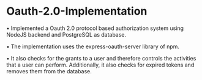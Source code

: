 # Oauth-2.0-Implementation
• Implemented a Oauth 2.0 protocol based authorization system using NodeJS backend and PostgreSQL as database.

• The implementation uses the express-oauth-server library of npm.

• It also checks for the grants to a user and therefore controls the activities that a user can perform. Additionally, it also checks for expired tokens and removes them from the database.
